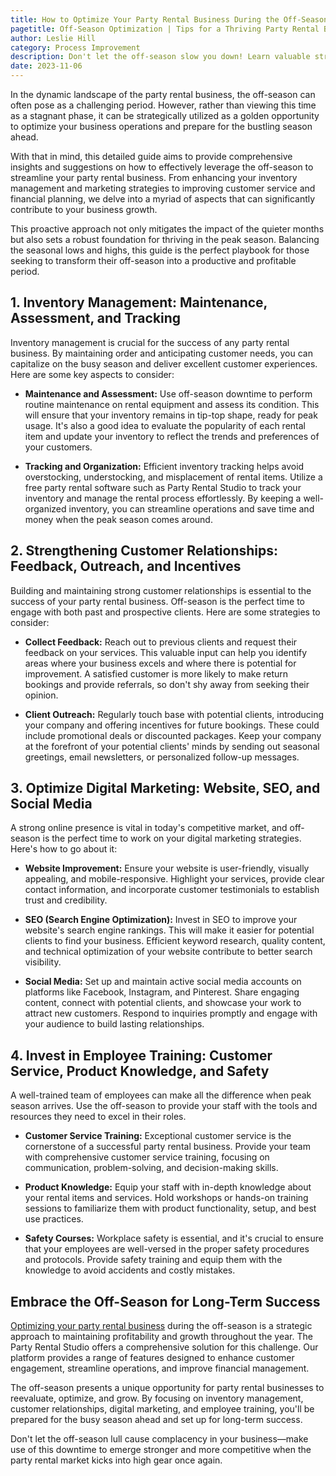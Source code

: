```yaml
---
title: How to Optimize Your Party Rental Business During the Off-Season
pagetitle: Off-Season Optimization | Tips for a Thriving Party Rental Business
author: Leslie Hill
category: Process Improvement
description: Don't let the off-season slow you down! Learn valuable strategies like inventory management, customer engagement, and digital marketing to optimize and grow your party rental business during downtime.
date: 2023-11-06
---
```


In the dynamic landscape of the party rental business, the off-season can often pose as a challenging period. However, rather than viewing this time as a stagnant phase, it can be strategically utilized as a golden opportunity to optimize your business operations and prepare for the bustling season ahead. 

With that in mind, this detailed guide aims to provide comprehensive insights and suggestions on how to effectively leverage the off-season to streamline your party rental business. From enhancing your inventory management and marketing strategies to improving customer service and financial planning, we delve into a myriad of aspects that can significantly contribute to your business growth. 

This proactive approach not only mitigates the impact of the quieter months but also sets a robust foundation for thriving in the peak season. Balancing the seasonal lows and highs, this guide is the perfect playbook for those seeking to transform their off-season into a productive and profitable period.

## 1. Inventory Management: Maintenance, Assessment, and Tracking

Inventory management is crucial for the success of any party rental business. By maintaining order and anticipating customer needs, you can capitalize on the busy season and deliver excellent customer experiences. Here are some key aspects to consider:

- **Maintenance and Assessment:** Use off-season downtime to perform routine maintenance on rental equipment and assess its condition. This will ensure that your inventory remains in tip-top shape, ready for peak usage. It's also a good idea to evaluate the popularity of each rental item and update your inventory to reflect the trends and preferences of your customers.

- **Tracking and Organization:** Efficient inventory tracking helps avoid overstocking, understocking, and misplacement of rental items. Utilize a free party rental software such as Party Rental Studio to track your inventory and manage the rental process effortlessly. By keeping a well-organized inventory, you can streamline operations and save time and money when the peak season comes around.

## 2. Strengthening Customer Relationships: Feedback, Outreach, and Incentives

Building and maintaining strong customer relationships is essential to the success of your party rental business. Off-season is the perfect time to engage with both past and prospective clients. Here are some strategies to consider:

- **Collect Feedback:** Reach out to previous clients and request their feedback on your services. This valuable input can help you identify areas where your business excels and where there is potential for improvement. A satisfied customer is more likely to make return bookings and provide referrals, so don't shy away from seeking their opinion.

- **Client Outreach:** Regularly touch base with potential clients, introducing your company and offering incentives for future bookings. These could include promotional deals or discounted packages. Keep your company at the forefront of your potential clients' minds by sending out seasonal greetings, email newsletters, or personalized follow-up messages.

## 3. Optimize Digital Marketing: Website, SEO, and Social Media

A strong online presence is vital in today's competitive market, and off-season is the perfect time to work on your digital marketing strategies. Here's how to go about it:

- **Website Improvement:** Ensure your website is user-friendly, visually appealing, and mobile-responsive. Highlight your services, provide clear contact information, and incorporate customer testimonials to establish trust and credibility.

- **SEO (Search Engine Optimization):** Invest in SEO to improve your website's search engine rankings. This will make it easier for potential clients to find your business. Efficient keyword research, quality content, and technical optimization of your website contribute to better search visibility.

- **Social Media:** Set up and maintain active social media accounts on platforms like Facebook, Instagram, and Pinterest. Share engaging content, connect with potential clients, and showcase your work to attract new customers. Respond to inquiries promptly and engage with your audience to build lasting relationships.

## 4. Invest in Employee Training: Customer Service, Product Knowledge, and Safety

A well-trained team of employees can make all the difference when peak season arrives. Use the off-season to provide your staff with the tools and resources they need to excel in their roles.

- **Customer Service Training:** Exceptional customer service is the cornerstone of a successful party rental business. Provide your team with comprehensive customer service training, focusing on communication, problem-solving, and decision-making skills.

- **Product Knowledge:** Equip your staff with in-depth knowledge about your rental items and services. Hold workshops or hands-on training sessions to familiarize them with product functionality, setup, and best use practices.

- **Safety Courses:** Workplace safety is essential, and it's crucial to ensure that your employees are well-versed in the proper safety procedures and protocols. Provide safety training and equip them with the knowledge to avoid accidents and costly mistakes.

## Embrace the Off-Season for Long-Term Success

[Optimizing your party rental business](https://partyrentalstudio.com/party-rental-website-design/) during the off-season is a strategic approach to maintaining profitability and growth throughout the year. The Party Rental Studio offers a comprehensive solution for this challenge. Our platform provides a range of features designed to enhance customer engagement, streamline operations, and improve financial management.

The off-season presents a unique opportunity for party rental businesses to reevaluate, optimize, and grow. By focusing on inventory management, customer relationships, digital marketing, and employee training, you'll be prepared for the busy season ahead and set up for long-term success. 

Don't let the off-season lull cause complacency in your business—make use of this downtime to emerge stronger and more competitive when the party rental market kicks into high gear once again.

